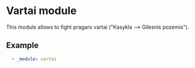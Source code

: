 # Vartai module

This module allows to fight pragaro vartai ("Kasykla --> Gilesnis pozemis").

## Example

```yaml
  - _module: vartai
```
 